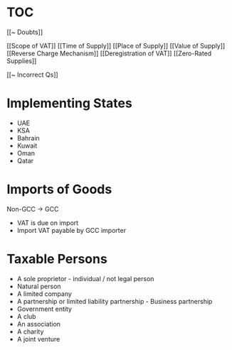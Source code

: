 # TOC
[[~ Doubts]]

[[Scope of VAT]]
[[Time of Supply]]
[[Place of Supply]]
[[Value of Supply]]
[[Reverse Charge Mechanism]]
[[Deregistration of VAT]]
[[Zero-Rated Supplies]]

[[~ Incorrect Qs]]

# Implementing States
- UAE
- KSA
- Bahrain
- Kuwait
- Oman
- Qatar
# Imports of Goods
Non-GCC → GCC
- VAT is due on import
- Import VAT payable by GCC importer

# Taxable Persons
- A sole proprietor - individual / not legal person
- Natural person
- A limited company
- A partnership or limited liability partnership - Business partnership
- Government entity
- A club
- An association
- A charity
- A joint venture
